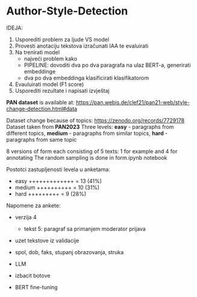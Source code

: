# Author-Style-Detection

IDEJA:

1. Usporediti problem za ljude VS model
2. Provesti anotaciju tekstova izračunati IAA te evaluirati
3. Na trenirati model
   - najveći problem kako
   - PIPELINE: dovoditi dva po dva paragrafa na ulaz BERT-a, generirati embeddinge
   - dva po dva embeddinga klasificirati klasifikatorom
4. Evauluirati model (F1 score)
5. Usporediti rezultate i napisati izvještaj

**PAN dataset** is available at:
https://pan.webis.de/clef21/pan21-web/style-change-detection.html#data

Dataset change because of topics: https://zenodo.org/records/7729178
Dataset taken from **PAN2023**
Three levels: **easy** - paragraphs from different topics, **medium** - paragraphs from similar topics, **hard** - paragraphs from same topic

8 versions of form each consisting of 5 texts: 1 for example and 4 for annotating
The random sampling is done in form.ipynb notebook

Postotci zastupljenosti levela u anketama:

- easy +++++++++++++ = 13 (41%)
- medium ++++++++++ = 10 (31%)
- hard +++++++++ = 9 (28%)

Napomene za ankete:

- verzija 4

  - tekst 5: paragraf sa primanjem moderator prijava

- uzet tekstove iz validacije
- spol, dob, faks, stupanj obrazovanja, struka
- LLM
- izbacit botove
- BERT fine-tuning
